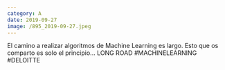```yaml
--- 
category: A 
date: 2019-09-27 
image: /895_2019-09-27.jpeg 
--- 
```


El camino a realizar algoritmos de Machine Learning es largo. Esto que os comparto es solo el principio... LONG ROAD #MACHINELEARNING #DELOITTE